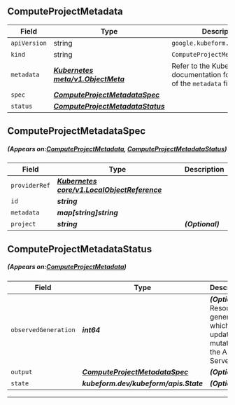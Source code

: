 ## ComputeProjectMetadata
| Field | Type | Description |
| ------ | ----- | ----------- |
| `apiVersion` | string | `google.kubeform.com/v1alpha1` |
|    `kind` | string | `ComputeProjectMetadata` |
| `metadata` | ***[Kubernetes meta/v1.ObjectMeta](https://kubernetes.io/docs/reference/generated/kubernetes-api/v1.13/#objectmeta-v1-meta)***|Refer to the Kubernetes API documentation for the fields of the `metadata` field.|
| `spec` | ***[ComputeProjectMetadataSpec](#ComputeProjectMetadataSpec)***||
| `status` | ***[ComputeProjectMetadataStatus](#ComputeProjectMetadataStatus)***||
## ComputeProjectMetadataSpec
##### (Appears on:[ComputeProjectMetadata](#ComputeProjectMetadata), [ComputeProjectMetadataStatus](#ComputeProjectMetadataStatus))
| Field | Type | Description |
| ------ | ----- | ----------- |
| `providerRef` | ***[Kubernetes core/v1.LocalObjectReference](https://kubernetes.io/docs/reference/generated/kubernetes-api/v1.13/#localobjectreference-v1-core)***||
| `id` | ***string***||
| `metadata` | ***map[string]string***||
| `project` | ***string***| ***(Optional)*** |
## ComputeProjectMetadataStatus
##### (Appears on:[ComputeProjectMetadata](#ComputeProjectMetadata))
| Field | Type | Description |
| ------ | ----- | ----------- |
| `observedGeneration` | ***int64***| ***(Optional)*** Resource generation, which is updated on mutation by the API Server.|
| `output` | ***[ComputeProjectMetadataSpec](#ComputeProjectMetadataSpec)***| ***(Optional)*** |
| `state` | ***kubeform.dev/kubeform/apis.State***| ***(Optional)*** |
---
